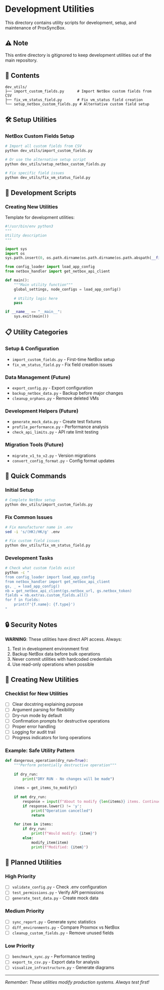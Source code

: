 # Development Utilities

This directory contains utility scripts for development, setup, and maintenance of ProxSyncBox.

## ⚠️ Note
This entire directory is gitignored to keep development utilities out of the main repository.

## 📂 Contents

```
dev_utils/
├── import_custom_fields.py      # Import NetBox custom fields from CSV
├── fix_vm_status_field.py       # Fix vm_status field creation
└── setup_netbox_custom_fields.py # Alternative custom field setup
```

## 🛠️ Setup Utilities

### NetBox Custom Fields Setup
```bash
# Import all custom fields from CSV
python dev_utils/import_custom_fields.py

# Or use the alternative setup script
python dev_utils/setup_netbox_custom_fields.py

# Fix specific field issues
python dev_utils/fix_vm_status_field.py
```

## 🔧 Development Scripts

### Creating New Utilities

Template for development utilities:
```python
#!/usr/bin/env python3
"""
Utility description
"""

import sys
import os
sys.path.insert(0, os.path.dirname(os.path.dirname(os.path.abspath(__file__))))

from config_loader import load_app_config
from netbox_handler import get_netbox_api_client

def main():
    """Main utility function"""
    global_settings, node_configs = load_app_config()
    
    # Utility logic here
    pass

if __name__ == "__main__":
    sys.exit(main())
```

## 📋 Utility Categories

### Setup & Configuration
- `import_custom_fields.py` - First-time NetBox setup
- `fix_vm_status_field.py` - Fix field creation issues

### Data Management (Future)
- `export_config.py` - Export configuration
- `backup_netbox_data.py` - Backup before major changes
- `cleanup_orphans.py` - Remove deleted VMs

### Development Helpers (Future)
- `generate_mock_data.py` - Create test fixtures
- `profile_performance.py` - Performance analysis
- `check_api_limits.py` - API rate limit testing

### Migration Tools (Future)
- `migrate_v1_to_v2.py` - Version migrations
- `convert_config_format.py` - Config format updates

## 🚀 Quick Commands

### Initial Setup
```bash
# Complete NetBox setup
python dev_utils/import_custom_fields.py
```

### Fix Common Issues
```bash
# Fix manufacturer name in .env
sed -i 's/(HK)/HK/g' .env

# Fix custom field issues
python dev_utils/fix_vm_status_field.py
```

### Development Tasks
```bash
# Check what custom fields exist
python -c "
from config_loader import load_app_config
from netbox_handler import get_netbox_api_client
gs, _ = load_app_config()
nb = get_netbox_api_client(gs.netbox_url, gs.netbox_token)
fields = nb.extras.custom_fields.all()
for f in fields:
    print(f'{f.name}: {f.type}')
"
```

## 🔒 Security Notes

**WARNING**: These utilities have direct API access. Always:
1. Test in development environment first
2. Backup NetBox data before bulk operations
3. Never commit utilities with hardcoded credentials
4. Use read-only operations when possible

## 📝 Creating New Utilities

### Checklist for New Utilities
- [ ] Clear docstring explaining purpose
- [ ] Argument parsing for flexibility
- [ ] Dry-run mode by default
- [ ] Confirmation prompts for destructive operations
- [ ] Proper error handling
- [ ] Logging for audit trail
- [ ] Progress indicators for long operations

### Example: Safe Utility Pattern
```python
def dangerous_operation(dry_run=True):
    """Perform potentially destructive operation"""
    
    if dry_run:
        print("DRY RUN - No changes will be made")
    
    items = get_items_to_modify()
    
    if not dry_run:
        response = input(f"About to modify {len(items)} items. Continue? (y/N): ")
        if response.lower() != 'y':
            print("Operation cancelled")
            return
    
    for item in items:
        if dry_run:
            print(f"Would modify: {item}")
        else:
            modify_item(item)
            print(f"Modified: {item}")
```

## 🎯 Planned Utilities

### High Priority
- [ ] `validate_config.py` - Check .env configuration
- [ ] `test_permissions.py` - Verify API permissions
- [ ] `generate_test_data.py` - Create mock data

### Medium Priority
- [ ] `sync_report.py` - Generate sync statistics
- [ ] `diff_environments.py` - Compare Proxmox vs NetBox
- [ ] `cleanup_custom_fields.py` - Remove unused fields

### Low Priority
- [ ] `benchmark_sync.py` - Performance testing
- [ ] `export_to_csv.py` - Export data for analysis
- [ ] `visualize_infrastructure.py` - Generate diagrams

---

*Remember: These utilities modify production systems. Always test first!*